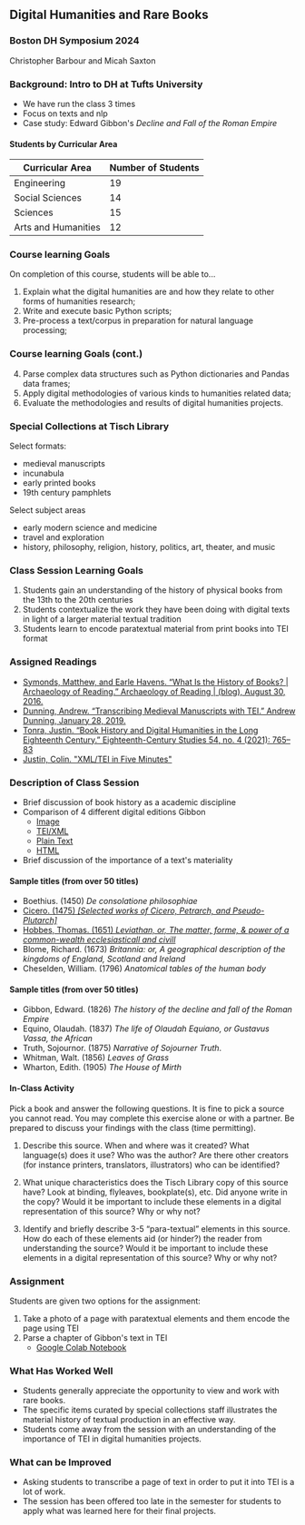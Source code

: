 ## Digital Humanities and Rare Books
### Boston DH Symposium 2024
Christopher Barbour and Micah Saxton

### Background: Intro to DH at Tufts University
- We have run the class 3 times 
- Focus on texts and nlp
- Case study: Edward Gibbon's _Decline and Fall of the Roman Empire_

#### Students by Curricular Area
| Curricular Area | Number of Students |
| ----- | ----- |
| Engineering | 19 |
| Social Sciences | 14 |
| Sciences | 15 |
| Arts and Humanities | 12

### Course learning Goals
On completion of this course, students will be able to...
1. Explain what the digital humanities are and how they relate to other forms of humanities research;
2. Write and execute basic Python scripts;
3. Pre-process a text/corpus in preparation for natural language processing;

### Course learning Goals (cont.)
4. Parse complex data structures such as Python dictionaries and Pandas data frames;
5. Apply digital methodologies of various kinds to humanities related data;
6. Evaluate the methodologies and results of digital humanities projects.

### Special Collections at Tisch Library
Select formats:
- medieval manuscripts
- incunabula 
- early printed books
- 19th century pamphlets

Select subject areas
- early modern science and medicine
- travel and exploration
- history, philosophy, religion, history, politics, art, theater, and music

### Class Session Learning Goals
 1. Students gain an understanding of the history of physical books from the 13th to the 20th centuries
 2. Students contextualize the work they have been doing with digital texts in light of a larger material textual tradition
 3. Students learn to encode paratextual material from print books into TEI format

 ### Assigned Readings
 - [Symonds, Matthew, and Earle Havens. “What Is the History of Books? | Archaeology of Reading.” Archaeology of Reading | (blog), August 30, 2016.](https://archaeologyofreading.org/historiography/)
 - [Dunning, Andrew. “Transcribing Medieval Manuscripts with TEI.” Andrew Dunning, January 28, 2019.](https://andrewdunning.ca/transcribing-medieval-manuscripts-tei)
 - [Tonra, Justin. “Book History and Digital Humanities in the Long Eighteenth Century.” Eighteenth-Century Studies 54, no. 4 (2021): 765–83](https://muse.jhu.edu/article/802441)
 - [Justin, Colin. "XML/TEI in Five Minutes"](https://www.youtube.com/watch?v=b1AiliIEpD4)

 ### Description of Class Session
 - Brief discussion of book history as a academic discipline
 - Comparison of 4 different digital editions Gibbon
    - [Image](https://go.gale.com/ps/i.do?p=ECCO&u=mlin_m_tufts&id=GALE|CW0100409632&v=2.1&it=r&sid=bookmark-ECCO&sPage=15&password=OFYhE_c1mc5q1Hw4&ugroup=outsideeee)
    - [TEI/XML](https://github.com/msaxton/nlp-data/blob/main/gibbon.xml)
    - [Plain Text](https://www.gutenberg.org/cache/epub/731/pg731.txt)
    - [HTML](https://www.gutenberg.org/cache/epub/731/pg731-images.html#chap11.2)
- Brief discussion of the importance of a text's materiality

#### Sample titles (from over 50 titles)
- Boethius. (1450) _De consolatione philosophiae_
- [Cicero. (1475) _[Selected works of Cicero, Petrarch, and Pseudo-Plutarch]_](https://www.flickr.com/photos/tischlibraryspecialcollections/albums/72157716183501171/)
- [Hobbes, Thomas. (1651) _Leviathan, or, The matter, forme, & power of a common-wealth ecclesiasticall and civill_](https://www.flickr.com/photos/tischlibraryspecialcollections/albums/72157715922155176/)
- Blome, Richard. (1673) _Britannia: or, A geographical description of the kingdoms of England, Scotland and Ireland_
- Cheselden, William. (1796) _Anatomical tables of the human body_

#### Sample titles (from over 50 titles)
- Gibbon, Edward. (1826) _The history of the decline and fall of the Roman Empire_
- Equino, Olaudah. (1837) _The life of Olaudah Equiano, or Gustavus Vassa, the African_
- Truth, Sojournor. (1875) _Narrative of Sojourner Truth_.
- Whitman, Walt. (1856) _Leaves of Grass_
- Wharton, Edith. (1905) _The House of Mirth_

#### In-Class Activity
Pick a book and answer the following questions. It is fine to pick a source you cannot read. You
may complete this exercise alone or with a partner. Be prepared to discuss your findings with
the class (time permitting).

1. Describe this source. When and where was it created? What language(s) does it use?
Who was the author? Are there other creators (for instance printers, translators,
illustrators) who can be identified?

2. What unique characteristics does the Tisch Library copy of this source have? Look at
binding, flyleaves, bookplate(s), etc. Did anyone write in the copy? Would it be important
to include these elements in a digital representation of this source? Why or why not?

3. Identify and briefly describe 3-5 “para-textual” elements in this source. How do each of
these elements aid (or hinder?) the reader from understanding the source? Would it be
important to include these elements in a digital representation of this source? Why or
why not?

 ### Assignment
 Students are given two options for the assignment:
 1. Take a photo of a page with paratextual elements and them encode the page using TEI
 2. Parse a chapter of Gibbon's text in TEI 
    - [Google Colab Notebook](https://colab.research.google.com/drive/16yLqDpEuQXiqrQsJy5jS7W_FSdIo8nIa?usp=sharing)

### What Has Worked Well
- Students generally appreciate the opportunity to view and work with rare books.
- The specific items curated by special collections staff illustrates the material history of textual production in an effective way.
- Students come away from the session with an understanding of the importance of TEI in digital humanities projects.

### What can be Improved
- Asking students to transcribe a page of text in order to put it into TEI is a lot of work. 
- The session has been offered too late in the semester for students to apply what was learned here for their final projects.